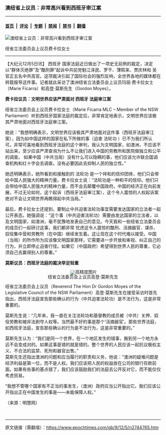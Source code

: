 ### 澳纽省上议员：非常高兴看到西班牙审江案

---

#### [首页](../../../..?n2744765) &nbsp;|&nbsp; [评论](../../../../../epoch-comment?n2744765) &nbsp;|&nbsp; [专题](../../../../../epoch-special?n2744765) &nbsp;|&nbsp; [禁闻](../../../../../epoch-news?n2744765) &nbsp;|&nbsp; [禁书](../../../../../books?n2744765) &nbsp;|&nbsp; [翻墙](https://github.com/gfw-breaker/nogfw/blob/master/README.md?n2744765)


<div><img alt="澳纽省上议员：非常高兴看到西班牙审江案" class="attachment-djy_600_400 size-djy_600_400 wp-post-image" src="https://i.epochtimes.com/assets/uploads/2009/12/912042027181830-422x600.jpg"/>
<div class="caption">
 <p>
  纽省立法委员会上议员费卡拉女士
 </p>
</div></div><hr/><div class="post_content" id="artbody" itemprop="articleBody">
 <!-- article content begin -->
 <p>
  【大纪元12月5日讯】
  <ok href="https://www.epochtimes.com/gb/tag/%E8%A5%BF%E7%8F%AD%E7%89%99.html">
   西班牙
  </ok>
  国家法庭近日做出了一项史无前例的裁定，决定以“群体灭绝罪”及“酷刑罪”起诉中共前党魁江泽民、罗干、薄熙来、贾庆林和 吴官正五名中共高官。这项裁决引起了国际社会的强烈反响，全世界各地的媒体都在转载报导这件事。记者就此采访了澳洲纽省立法委员会上议员玛丽‧费卡拉女士 （Marie Ficarra）和高登‧莫斯先生（Gordon Moyes）。
 </p>
 <p>
  <b>
   费卡拉议员：文明世界应该严肃面对
   <ok href="https://www.epochtimes.com/gb/tag/%E8%A5%BF%E7%8F%AD%E7%89%99.html">
    西班牙
   </ok>
   法庭审江案
  </b>
 </p>
 <p>
  纽省立法委员会上议员费卡拉女士（Marie Ficarra MLC – Member of the NSW Parliament）听到西班牙国家法庭的裁定后，非常肯定地表示，文明世界应该极其严肃地面对西班牙法庭审江案。
 </p>
 <p>
  她说：“我想明确表示，文明世界应该极其严肃地面对这件事（西班牙法庭审江案），因为如中国这样的国家在私下所做的事（迫害
  <ok href="https://www.epochtimes.com/gb/tag/%E6%B3%95%E8%BD%AE%E5%8A%9F.html">
   法轮功
  </ok>
  ）已不为我们所认可。非常可喜地看到西班牙法庭的这个审判，我认为文明国家，如澳洲，不应该不站出来，至少应该严肃查询为什么不让我们进入中国的劳教所和医院做独立和公平的调查。 如果中国（中共当局）没有什么可以隐瞒的事，他们应该允许联合国调查机构和红十字会去调查。没有必要因此去抑制人民的独立性。”
 </p>
 <p>
  她还明确表示，她所看到和接触到的
  <ok href="https://www.epochtimes.com/gb/tag/%E6%B3%95%E8%BD%AE%E5%8A%9F.html">
   法轮功
  </ok>
  是一个祥和的信仰团体，他们只会带给中国人民强大的精神力量。费卡拉女士说：“法轮功是一种和平的信仰。他们只会带给中国人民强大的精神力量，而不会去颠覆中国政府。中国的经济正在向前发展，不过无论如何，这个起诉（西班牙法庭审江案），这个令人震惊的人权起诉案绝对不会让文明世界再瞧得起中共当局。”
 </p>
 <p>
  最后，费卡拉女士还提到，要制止中共迫害法轮功事宜需要发达国家的立法者一起公开表态。她强调说：“这个事（中共迫害法轮功）需要由发达国家的立法者，以及文明国家，如澳洲，毫不犹豫地发表自己的意见。今天我和一些纽省立法委员会的成员们一起研讨这事，我们都非常 忧虑这令人震惊的酷刑、活摘器官、谋杀、奴役集中营和劳教所（在中国）继续发生着。这让现在这个时代难以接受。中国（当局）的所作所为应该像文明国家那样，它需要进一步开放和审视、纠正自己的行为，并立即停止迫害行径。如果它（中国政府）希望得到世界人民的尊重，它必须自己去赢得别人的尊重。”
 </p>
 <p>
  <b>
   莫斯议员：西班牙法庭的裁决举足轻重
  </b>
 </p>
 <p>
  <!--image v 1.0-->
 </p>
 <div style="line-height: 90%; text-align: center;">
  <ok href=" https://i.epochtimes.com/assets/uploads/2013/06/912042027341830-450x464.jpg" rel="noreferrer noopener" target="_blank">
   <img alt="" class="size-medium wp-image-7601852" src="https://i.epochtimes.com/assets/uploads/2013/06/912042027341830-450x464.jpg" title=""/>
  </ok>
  <img alt="高精度图片" border="0" src="//www.epochtimes.com/images/highRes.jpg"/>
  <br/>
  <span class="bn12">
   纽省立法委员会上议员高登‧莫斯先生
  </span>
 </div>
 <p>
  <!-- -->
 </p>
 <p>
  纽省立法委员会上议员（Reverend The Hon Dr Gordon Moyes of the Legislative Council of the NSW Parliament）高登‧莫斯先生在接受采访时首先指出，西班牙法庭宣告那些确认的行为（中共迫害法轮功）是不法行为，这是非常重要的。
 </p>
 <p>
  莫斯先生说：“几年来，我一直在关注法轮功和基督教的成员被（中共）关押、奴役劳教和被非法剥夺人权等。当然最不好的事是那个‘活摘器官’。那些世界法庭，如西班牙法庭，宣告那些确认的行为是不法行为，这是非常重要的。”
 </p>
 <p>
  莫斯先生认为：“我们是同一个世界，在一个地区发生的错事，搬到另一个地方永远不会变成对的。如果这事是错的就是错的。整个世界的人民应该一起抗议极权主义、不合法的监禁、死刑和器官出售。”
  <br/>
  莫斯先生还指出澳洲的问题和应当履行的职责和义务，他说：“澳洲的疑难问题是经济利益是第一位，而不是人权。我们应该把人民的权益放在公司的银行存款前面。如果有些事的基点错了，我们应该鼓励我们的法庭去公开反对它，而不能仅仅考虑贸易。
 </p>
 <p>
  “我想不管哪个国家有不正当的事发生，（澳洲）政府应当公开指出它。我们应该公开指出正在中国发生的事是——未能保障人权。”
 </p>
 <p>
  （来源：明慧网）
 </p>
 <p>
  <p>
   <font color="#ffffff">
    (http://www.dajiyuan.com)
   </font>
  </p>
  <!-- article content end -->
  <div id="below_article_ad">
  </div>
 </p>
</div>


---

原文链接（需翻墙）：https://www.epochtimes.com/gb/9/12/5/n2744765.htm